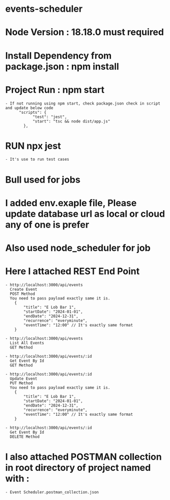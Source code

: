 # events-scheduler
# Node Version : 18.18.0 must required

# Install Dependency from package.json : npm install

# Project Run : npm start
    - If not running using npm start, check package.json check in script and update below code 
          "scripts": {
                "test": "jest",
                "start": "tsc && node dist/app.js"
            },
        
# RUN npx jest
    - It's use to run test cases

# Bull used for jobs

# I added env.exaple file, Please update database url as local or cloud any of one is prefer

# Also used node_scheduler for job

# Here I attached REST End Point

    - http://localhost:3000/api/events 
      Create Event
      POST Method
      You need to pass payload exactly same it is.
        {
            "title": "E Lob Bar 1",
            "startDate": "2024-01-01",
            "endDate": "2024-12-31",
            "recurrence": "everyminute",
            "eventTime": "12:00" // It's exactly same format
        }

    - http://localhost:3000/api/events 
      List All Events
      GET Method

    - http://localhost:3000/api/events/:id
      Get Event By Id
      GET Method

    - http://localhost:3000/api/events/:id
      Update Event
      PUT Method
      You need to pass payload exactly same it is.
        {
            "title": "E Lob Bar 1",
            "startDate": "2024-01-01",
            "endDate": "2024-12-31",
            "recurrence": "everyminute",
            "eventTime": "12:00" // It's exactly same format
        }

    - http://localhost:3000/api/events/:id
      Get Event By Id
      DELETE Method

# I also attached POSTMAN collection in root directory of project named with : 
    - Event Scheduler.postman_collection.json